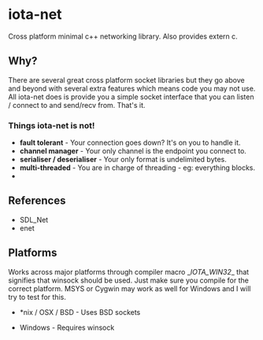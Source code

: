 iota-net
========

Cross platform minimal c++ networking library. Also provides extern c.

## Why?

There are several great cross platform socket libraries but they go above and beyond with several extra features which means code you may not use. All iota-net does is provide you a simple socket interface that you can listen / connect to and send/recv from. That's it.

### Things iota-net is not!
- __fault tolerant__ - Your connection goes down? It's on you to handle it.
- __channel manager__ - Your only channel is the endpoint you connect to.
- __serialiser / deserialiser__ - Your only format is undelimited bytes.
- __multi-threaded__ - You are in charge of threading - eg: everything blocks.
- 

## References

- SDL_Net
- enet

## Platforms

Works across major platforms through compiler macro \__IOTA_WIN32__ that signifies that winsock should be used. Just make sure you compile for the correct platform. MSYS or Cygwin may work as well for Windows and I will try to test for this.

- *nix / OSX / BSD - Uses BSD sockets

- Windows - Requires winsock
